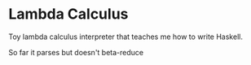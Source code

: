 Lambda Calculus
===============

Toy lambda calculus interpreter that teaches me how to write Haskell.

So far it parses but doesn't beta-reduce
